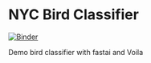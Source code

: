 # NYC Bird Classifier


[![Binder](https://mybinder.org/badge_logo.svg)](https://mybinder.org/v2/gh/captainduckie/NYC_Ornithology_Classifier/HEAD?urlpath=%2FNYC_Ornithology_Classifier_myBinder.ipynb)

Demo bird classifier with fastai and Voila
